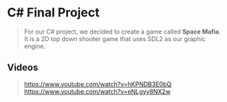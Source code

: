 # C# Final Project
> For our C# project, we decided to create a game called __Space Mafia__. It is a 2D top down shooter game that uses SDL2 as our graphic engine. 

## Videos
> https://www.youtube.com/watch?v=hKPNDB3E0bQ
> https://www.youtube.com/watch?v=eNLgyy8NX2w

